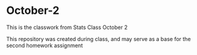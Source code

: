 # October-2
This is the classwork from Stats Class October 2

This repository was created during class, and may serve as a base for the second homework assignment
